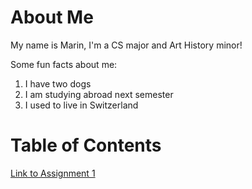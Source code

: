 # About Me

My name is Marin, I'm a CS major and Art History minor!

Some fun facts about me:
1. I have two dogs
2. I am studying abroad next semester
3. I used to live in Switzerland



# Table of Contents
[Link to Assignment 1](assignments/assignment1.md)
